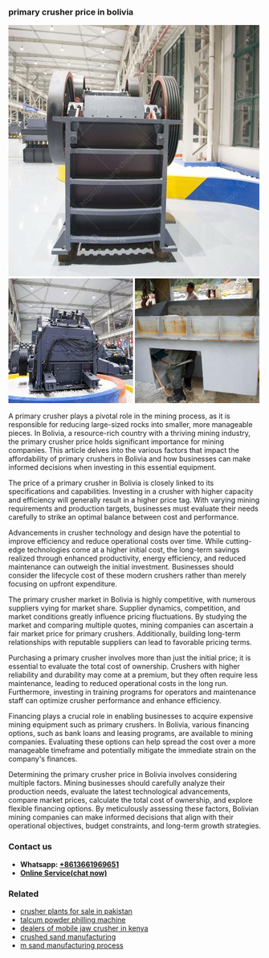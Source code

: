 <h3>primary crusher price in bolivia</h3><img src='1703042339.jpg' alt=''><p>A primary crusher plays a pivotal role in the mining process, as it is responsible for reducing large-sized rocks into smaller, more manageable pieces. In Bolivia, a resource-rich country with a thriving mining industry, the primary crusher price holds significant importance for mining companies. This article delves into the various factors that impact the affordability of primary crushers in Bolivia and how businesses can make informed decisions when investing in this essential equipment.</p><p>The price of a primary crusher in Bolivia is closely linked to its specifications and capabilities. Investing in a crusher with higher capacity and efficiency will generally result in a higher price tag. With varying mining requirements and production targets, businesses must evaluate their needs carefully to strike an optimal balance between cost and performance.</p><p>Advancements in crusher technology and design have the potential to improve efficiency and reduce operational costs over time. While cutting-edge technologies come at a higher initial cost, the long-term savings realized through enhanced productivity, energy efficiency, and reduced maintenance can outweigh the initial investment. Businesses should consider the lifecycle cost of these modern crushers rather than merely focusing on upfront expenditure.</p><p>The primary crusher market in Bolivia is highly competitive, with numerous suppliers vying for market share. Supplier dynamics, competition, and market conditions greatly influence pricing fluctuations. By studying the market and comparing multiple quotes, mining companies can ascertain a fair market price for primary crushers. Additionally, building long-term relationships with reputable suppliers can lead to favorable pricing terms.</p><p>Purchasing a primary crusher involves more than just the initial price; it is essential to evaluate the total cost of ownership. Crushers with higher reliability and durability may come at a premium, but they often require less maintenance, leading to reduced operational costs in the long run. Furthermore, investing in training programs for operators and maintenance staff can optimize crusher performance and enhance efficiency.</p><p>Financing plays a crucial role in enabling businesses to acquire expensive mining equipment such as primary crushers. In Bolivia, various financing options, such as bank loans and leasing programs, are available to mining companies. Evaluating these options can help spread the cost over a more manageable timeframe and potentially mitigate the immediate strain on the company's finances.</p><p>Determining the primary crusher price in Bolivia involves considering multiple factors. Mining businesses should carefully analyze their production needs, evaluate the latest technological advancements, compare market prices, calculate the total cost of ownership, and explore flexible financing options. By meticulously assessing these factors, Bolivian mining companies can make informed decisions that align with their operational objectives, budget constraints, and long-term growth strategies.</p><h3>Contact us</h3><ul><li><strong>Whatsapp:&nbsp;<a href="https://wa.me/8613661969651">+8613661969651</a></strong></li><li><a href="https://swt.shibang-china.com/?git&amp;zhl&amp;primary crusher price in bolivia"><strong>Online Service(chat now)</strong></a></li></ul><h3>Related</h3><ul><li><a href='crusher plants for sale in pakistan.md'>crusher plants for sale in pakistan</a></li><li><a href='talcum powder philling machine.md'>talcum powder philling machine</a></li><li><a href='dealers of mobile jaw crusher in kenya.md'>dealers of mobile jaw crusher in kenya</a></li><li><a href='crushed sand manufacturing.md'>crushed sand manufacturing</a></li><li><a href='m sand manufacturing process.md'>m sand manufacturing process</a></li></ul>